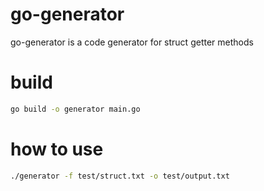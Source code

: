# go-generator
go-generator is a code generator for struct getter methods

# build
```bash
go build -o generator main.go
```

# how to use
```bash
./generator -f test/struct.txt -o test/output.txt
```